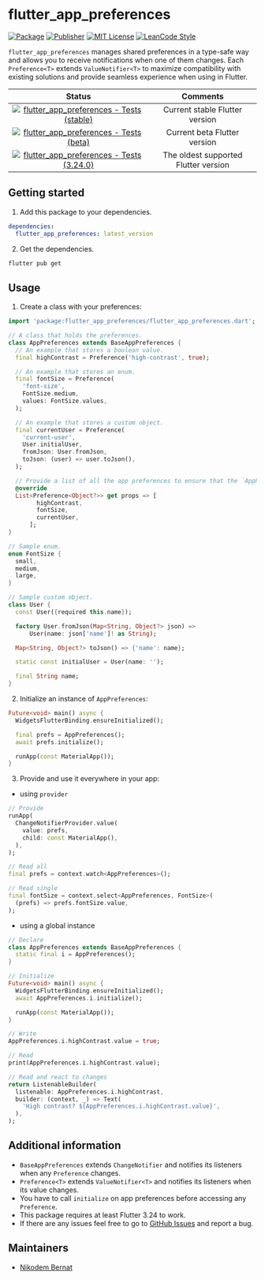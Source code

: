 # flutter_app_preferences

[![Package](https://img.shields.io/pub/v/flutter_app_preferences.svg)](https://pub.dev/packages/flutter_app_preferences) [![Publisher](https://img.shields.io/pub/publisher/flutter_app_preferences.svg)](https://pub.dev/packages/flutter_app_preferences/publisher) [![MIT License](https://img.shields.io/badge/license-MIT-purple.svg)](https://opensource.org/licenses/MIT) [![LeanCode Style](https://img.shields.io/badge/style-leancode__lint-black)](https://pub.dartlang.org/packages/leancode_lint)

`flutter_app_preferences` manages shared preferences in a type-safe way and allows you to receive notifications when one of them changes. Each `Preference<T>` extends `ValueNotifier<T>` to maximize compatibility with existing solutions and provide seamless experience when using in Flutter.

|                                                                                                                          Status                                                                                                                           |               Comments               |
| :-------------------------------------------------------------------------------------------------------------------------------------------------------------------------------------------------------------------------------------------------------: | :----------------------------------: |
| [![flutter_app_preferences - Tests (stable)](https://github.com/n-bernat/flutter_app_preferences/actions/workflows/flutter_tests_stable.yaml/badge.svg)](https://github.com/n-bernat/flutter_app_preferences/actions/workflows/flutter_tests_stable.yaml) |    Current stable Flutter version    |
|    [![flutter_app_preferences - Tests (beta)](https://github.com/n-bernat/flutter_app_preferences/actions/workflows/flutter_tests_beta.yaml/badge.svg)](https://github.com/n-bernat/flutter_app_preferences/actions/workflows/flutter_tests_beta.yaml)    |     Current beta Flutter version     |
|    [![flutter_app_preferences - Tests (3.24.0)](https://github.com/n-bernat/flutter_app_preferences/actions/workflows/flutter_tests_min.yaml/badge.svg)](https://github.com/n-bernat/flutter_app_preferences/actions/workflows/flutter_tests_min.yaml)    | The oldest supported Flutter version |

## Getting started

1. Add this package to your dependencies.

```yaml
dependencies:
  flutter_app_preferences: latest_version
```

2. Get the dependencies.

```sh
flutter pub get
```

## Usage

1. Create a class with your preferences:

```dart
import 'package:flutter_app_preferences/flutter_app_preferences.dart';

// A class that holds the preferences.
class AppPreferences extends BaseAppPreferences {
  // An example that stores a boolean value.
  final highContrast = Preference('high-contrast', true);

  // An example that stores an enum.
  final fontSize = Preference(
    'font-size',
    FontSize.medium,
    values: FontSize.values,
  );

  // An example that stores a custom object.
  final currentUser = Preference(
    'current-user',
    User.initialUser,
    fromJson: User.fromJson,
    toJson: (user) => user.toJson(),
  );

  // Provide a list of all the app preferences to ensure that the `AppPreferences` instance can notify its listeners.
  @override
  List<Preference<Object?>> get props => [
        highContrast,
        fontSize,
        currentUser,
      ];
}
```

```dart
// Sample enum.
enum FontSize {
  small,
  medium,
  large,
}
```

```dart
// Sample custom object.
class User {
  const User({required this.name});

  factory User.fromJson(Map<String, Object?> json) =>
      User(name: json['name']! as String);

  Map<String, Object?> toJson() => {'name': name};

  static const initialUser = User(name: '');

  final String name;
}
```

2. Initialize an instance of `AppPreferences`:

```dart
Future<void> main() async {
  WidgetsFlutterBinding.ensureInitialized();

  final prefs = AppPreferences();
  await prefs.initialize();

  runApp(const MaterialApp());
}

```

3. Provide and use it everywhere in your app:

- using `provider`

```dart
// Provide
runApp(
  ChangeNotifierProvider.value(
    value: prefs,
    child: const MaterialApp(),
  ),
);
```

```dart
// Read all
final prefs = context.watch<AppPreferences>();

// Read single
final fontSize = context.select<AppPreferences, FontSize>(
  (prefs) => prefs.fontSize.value,
);
```

- using a global instance

```dart
// Declare
class AppPreferences extends BaseAppPreferences {
  static final i = AppPreferences();
}

// Initialize
Future<void> main() async {
  WidgetsFlutterBinding.ensureInitialized();
  await AppPreferences.i.initialize();

  runApp(const MaterialApp());
}
```

```dart
// Write
AppPreferences.i.highContrast.value = true;

// Read
print(AppPreferences.i.highContrast.value);

// Read and react to changes
return ListenableBuilder(
  listenable: AppPreferences.i.highContrast,
  builder: (context, _) => Text(
    'High contrast? ${AppPreferences.i.highContrast.value}',
  ),
);
```

## Additional information

- `BaseAppPreferences` extends `ChangeNotifier` and notifies its listeners when any `Preference` changes.
- `Preference<T>` extends `ValueNotifier<T>` and notifies its listeners when its value changes.
- You have to call `initialize` on app preferences before accessing any `Preference`.
- This package requires at least Flutter 3.24 to work.
- If there are any issues feel free to go to [GitHub Issues](https://github.com/n-bernat/flutter_flutter_app_preferences/issues) and report a bug.

## Maintainers

- [Nikodem Bernat](https://nikodembernat.com)
